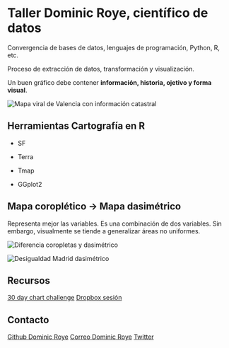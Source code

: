# Taller Dominic Roye, científico de datos

Convergencia de bases de datos, lenguajes de programación, Python, R, etc.

Proceso de extracción de datos, transformación y visualización.

Un buen gráfico debe contener **información, historia, ojetivo y forma visual**.

![Mapa viral de Valencia con información catastral](https://pbs.twimg.com/media/E0jJA1tXEAopQvt?format=jpg&name=4096x4096)

## Herramientas Cartografía en R

- SF

- Terra

- Tmap

- GGplot2

## Mapa coroplético -> Mapa dasimétrico

Representa mejor las variables. Es una combinación de dos variables. Sin embargo, visualmente se tiende a generalizar áreas no uniformes.

![Diferencia coropletas y dasimétrico](https://dominicroye.github.io/es/2021/mapa-dasimetrico-bivariante/featured_huae215ce014bd3ec359b728d221369ace_740649_720x0_resize_lanczos_3.png)

![Desigualdad Madrid dasimétrico](https://pbs.twimg.com/media/EsWX7E6XcAIYdWq.jpg)

## Recursos

[30 day chart challenge](https://30daychartchallenge.org/)
[Dropbox sesión](https://www.dropbox.com/sh/w1zo52bxd4euinl/AACDdaocfCtylBZW9q8JVGlXa?dl=0)

## Contacto

[Github Dominic Roye](dominicroye.github.io)
[Correo Dominic Roye](dominic.roye@ficlima.org)
[Twitter](www.twitter.com/dr_xeo)
